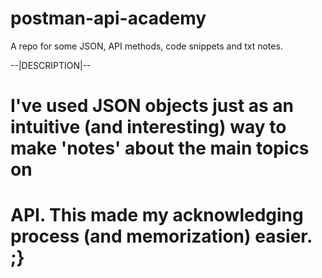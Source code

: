 # postman-api-academy
A repo for some JSON, API methods,  code snippets and txt notes.

--|DESCRIPTION|--
# I've used JSON objects just as an intuitive (and interesting) way to make 'notes' about the main topics on
# API. This made my acknowledging process (and memorization) easier. ;}
